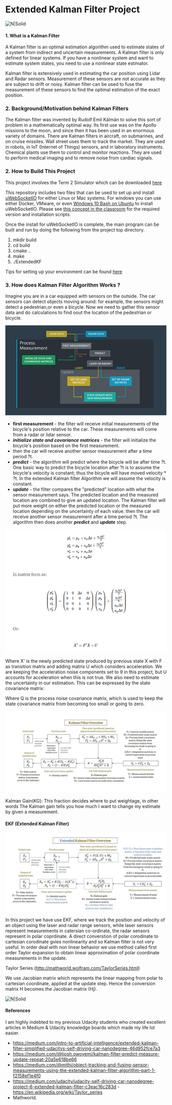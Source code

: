 # Extended Kalman Filter Project

![N|Solid](https://www.mathworks.com/content/dam/mathworks/videos/u/Understanding-Kalman-Filters-Part-3-Optimal-State-Estimator.mp4/_jcr_content/renditions/S2E3_Thumbnail.jpg)


#### 1. What is a Kalman Filter
A Kalman filter is an optimal estimation algorithm used to estimate states of a system from indirect and uncertain measurements. A Kalman filter is only defined for linear systems. If you have a nonlinear system and want to estimate system states, you need to use a nonlinear state estimator.

Kalman filter is extensively used in estimating the car position using Lidar and Radar sensors. Measurement of these sensors are not accurate as they are subject to drift or noisy. Kalman filter can be used to fuse the measurement of these sensors to find the optimal estimation of the exact position.

### 2. Background/Motivation behind Kalman Filters
The Kalman filter was invented by Rudolf Emil Kálmán to solve this sort of problem in a mathematically optimal way. Its first use was on the Apollo missions to the moon, and since then it has been used in an enormous variety of domains. There are Kalman filters in aircraft, on submarines, and on cruise missiles. Wall street uses them to track the market. They are used in robots, in IoT (Internet of Things) sensors, and in laboratory instruments. Chemical plants use them to control and monitor reactions. They are used to perform medical imaging and to remove noise from cardiac signals.

### 2. How to Build This Project
This project involves the Term 2 Simulator which can be downloaded [here](https://github.com/udacity/self-driving-car-sim/releases)

This repository includes two files that can be used to set up and install [uWebSocketIO](https://github.com/uWebSockets/uWebSockets) for either Linux or Mac systems. For windows you can use either Docker, VMware, or even [Windows 10 Bash on Ubuntu](https://www.howtogeek.com/249966/how-to-install-and-use-the-linux-bash-shell-on-windows-10/) to install uWebSocketIO. Please see [this concept in the classroom](https://classroom.udacity.com/nanodegrees/nd013/parts/40f38239-66b6-46ec-ae68-03afd8a601c8/modules/0949fca6-b379-42af-a919-ee50aa304e6a/lessons/f758c44c-5e40-4e01-93b5-1a82aa4e044f/concepts/16cf4a78-4fc7-49e1-8621-3450ca938b77) for the required version and installation scripts.

Once the install for uWebSocketIO is complete, the main program can be built and run by doing the following from the project top directory.

1. mkdir build
2. cd build
3. cmake ..
4. make
5. ./ExtendedKF

Tips for setting up your environment can be found [here](https://classroom.udacity.com/nanodegrees/nd013/parts/40f38239-66b6-46ec-ae68-03afd8a601c8/modules/0949fca6-b379-42af-a919-ee50aa304e6a/lessons/f758c44c-5e40-4e01-93b5-1a82aa4e044f/concepts/23d376c7-0195-4276-bdf0-e02f1f3c665d)


### 3.  How does Kalman Filter Algorithm Works ?
Imagine you are in a car equipped with sensors on the outside. The car sensors can detect objects moving around: for example, the sensors might detect a pedestrian,or even a bicycle. Now we need to gather this sensor data and do calculations to find oout the location of the pedestrian or bicycle.

![](./assets/1.jpg)

- **first measurement** - the filter will receive initial measurements of the bicycle's position relative to the car. These measurements will come from a radar or lidar sensor. 
- ***initialize state and covariance matrices*** - the filter will initialize the bicycle's position based on the first measurement.
- then the car will receive another sensor measurement after a time period ?t.
- ***predict*** - the algorithm will predict where the bicycle will be after time ?t. One basic way to predict the bicycle location after ?t is to assume the bicycle's velocity is constant; thus the bicycle will have moved velocity * ?t. In the extended Kalman filter Algorithm we will assume the velocity is constant.
- ***update*** - the filter compares the "predicted" location with what the sensor measurement says. The predicted location and the measured location are combined to give an updated location. The Kalman filter will put more weight on either the predicted location or the measured location depending on the uncertainty of each value.
then the car will receive another sensor measurement after a time period ?t. The algorithm then does another ***predict*** and ***update*** step.

![](./assets/4.jpg)




Where X' is the newly predicted state produced by previous state X with F as  transition matrix and adding matrix U which considers acceleration.
We are keeping the acceleration noise components set to 9 in this project,  but U accounts for acceleration when this is not true. We also need to estimate the uncertainty in our estimation. This can be expressed by the state covariance matrix:


Where Q is the process noise covariance matrix, which is used to keep the state covariance matrix from becoming too small or going to zero.

![](./assets/2.jpg)


Kalman Gain(KG): This fraction decides where to put weightage, in other words The Kalman gain tells you how much I want to change my estimate by given a measurement.


#### EKF (Extended Kalman Filter)

![](./assets/3.jpg)

In this project we have use EKF, where we track the position and velocity of an object using the laser and radar range sensors, while laser
sensors represent measurements in catersian co-ordinate, the radar sensors represent in polar coprdinate. A direct converstion of polar corodinate to
cartesian corodinate gvies nonlinearity and so Kalman filter is not very useful. In order deal with non linear behavior we use method called first order
Taylor expansion to obtain linear approximation of polar coordinate measurements in the update.

Taylor Series (http://mathworld.wolfram.com/TaylorSeries.html)

We use Jacobian matrix which represents the linear mapping from polar to cartesian coordinate, applied at the update step. Hence the conversion matrix
H becomes the Jacobian matrix (Hj).

![N|Solid](https://cdn-images-1.medium.com/max/800/1*21JI6_5U7hlxwBac7Rm8LA.gif)


#### References
I am highly indebted to my previous Udacity students who created excellent articles in Medium & Udacity knowledge boards which made my life lot easier.
- https://medium.com/intro-to-artificial-intelligence/extended-kalman-filter-simplified-udacitys-self-driving-car-nanodegree-46d952fce7a3
- https://medium.com/@tjosh.owoyemi/kalman-filter-predict-measure-update-repeat-20a5e618be66
- https://medium.com/@mithi/object-tracking-and-fusing-sensor-measurements-using-the-extended-kalman-filter-algorithm-part-1-f2158ef1e4f0
- https://medium.com/udacity/udacity-self-driving-car-nanodegree-project-6-extended-kalman-filter-c3eac16c283d
-https://en.wikipedia.org/wiki/Taylor_series
- Mathworld.

